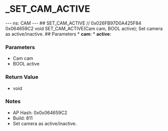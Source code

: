 # _SET_CAM_ACTIVE

--- ns: CAM --- ## SET_CAM_ACTIVE  // 0x026FB97D0A425F84 0x064659C2 void SET_CAM_ACTIVE(Cam cam, BOOL active);  Set camera as active/inactive.  ## Parameters * **cam**: * **active**:

### Parameters
* Cam cam
* BOOL active

### Return Value
* void

### Notes
* AP Hash: 0x0x064659C2
* Build: 811
* Set camera as active/inactive.

